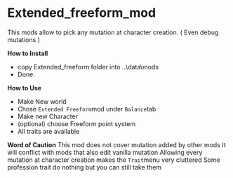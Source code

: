 # Extended_freeform_mod
This mods allow to pick any mutation at character creation. ( Even debug mutations )

**How to Install**

- copy Extended_freeform folder into ..\data\mods
- Done.

**How to Use**

- Make New world
- Chose `Extended Freeform`mod under `Balance`tab
- Make new Character
- (optional) choose Freeform point system
- All traits are available

**Word of Caution**
This mod does not cover mutation added by other mods
It will conflict with mods that also edit vanilla mutation
Allowing every mutation at character creation makes the `Trait`menu very cluttered
Some profession trait do nothing but you can still take them
